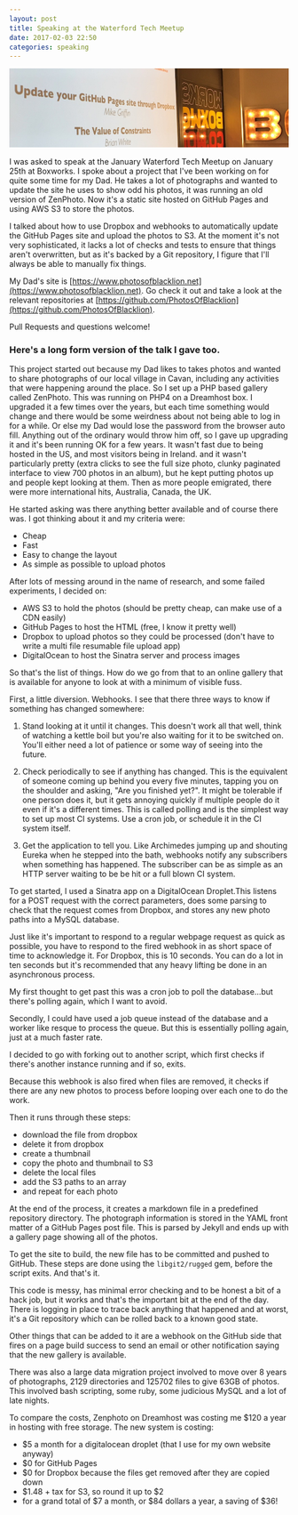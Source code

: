 ```yaml
---
layout: post
title: Speaking at the Waterford Tech Meetup
date: 2017-02-03 22:50
categories: speaking
---
```

![](/images/2017-02-03-waterford-tech-meetup/boxworks.jpg)

I was asked to speak at the January Waterford Tech Meetup on January 25th at Boxworks.
I spoke about a project that I've been working on for quite some time for my Dad.
He takes a lot of photographs and wanted to update the site he uses to show odd his photos, it was running an old version of ZenPhoto.
Now it's a static site hosted on GitHub Pages and using AWS S3 to store the photos.

I talked about how to use Dropbox and webhooks to automatically update the GitHub Pages site and upload the photos to S3.
At the moment it's not very sophisticated, it lacks a lot of checks and tests to ensure that things aren't overwritten, but as it's backed by a Git repository, I figure that I'll always be able to manually fix things.

My Dad's site is [https://www.photosofblacklion.net](https://www.photosofblacklion.net).
Go check it out and take a look at the relevant repositories at [https://github.com/PhotosOfBlacklion](https://github.com/PhotosOfBlacklion).

Pull Requests and questions welcome!

<script async class="speakerdeck-embed" data-id="b632d0af38ac4fc6ac45832bf9b6971e" data-ratio="1.77777777777778" src="//speakerdeck.com/assets/embed.js"></script>

### Here's a long form version of the talk I gave too.

This project started out because my Dad likes to takes photos and wanted to share photographs of our local village in Cavan, including any activities that were happening around the place. So I set up a PHP based gallery called ZenPhoto. This was running on PHP4 on a Dreamhost box. I upgraded it a few times over the years, but each time something would change and there would be some weirdness about not being able to log in for a while. Or else my Dad would lose the password from the browser auto fill. Anything out of the ordinary would throw him off, so I gave up upgrading it and it's been running OK for a few years. It wasn't fast due to being hosted in the US, and most visitors being in Ireland. and it wasn't particularly pretty (extra clicks to see the full size photo, clunky paginated interface to view 700 photos in an album), but he kept putting photos up and people kept looking at them. Then as more people emigrated, there were more international hits, Australia, Canada, the UK.

He started asking was there anything better available and of course there was. I got thinking about it and my criteria were:

- Cheap
- Fast
- Easy to change the layout
- As simple as possible to upload photos

After lots of messing around in the name of research, and some failed experiments, I decided on:

- AWS S3 to hold the photos (should be pretty cheap, can make use of a CDN easily)
- GitHub Pages to host the HTML (free, I know it pretty well)
- Dropbox to upload photos so they could be processed (don't have to write a multi file resumable file upload app)
- DigitalOcean to host the Sinatra server and process images

So that's the list of things. How do we go from that to an online gallery that is available for anyone to look at with a minimum of visible fuss.

First, a little diversion. Webhooks. I see that there three ways to know if something has changed somewhere:

1. Stand looking at it until it changes.
    This doesn't work all that well, think of watching a kettle boil but you're also waiting for it to be switched on. You'll either need a lot of patience or some way of seeing into the future.

1. Check periodically to see if anything has changed.
    This is the equivalent of someone coming up behind you every five minutes, tapping you on the shoulder and asking, "Are you finished yet?". It might be tolerable if one person does it, but it gets annoying quickly if multiple people do it even if it's a different times. This is called polling and is the simplest way to set up most CI systems. Use a cron job, or schedule it in the CI system itself.

1. Get the application to tell you.
    Like Archimedes jumping up and shouting Eureka when he stepped into the bath, webhooks notify any subscribers when something has happened. The subscriber can be as simple as an HTTP server waiting to be be hit or a full blown CI system.

To get started, I used a Sinatra app on a DigitalOcean Droplet.This listens for a POST request with the correct parameters, does some parsing to check that the request comes from Dropbox, and stores any new photo paths into a MySQL database.

Just like it's important to respond to a regular webpage request as quick as possible, you have to respond to the fired webhook in as short space of time to acknowledge it. For Dropbox, this is 10 seconds. You can do a lot in ten seconds but it's recommended that any heavy lifting be done in an asynchronous process.

My first thought to get past this was a cron job to poll the database...but there's polling again, which I want to avoid.

Secondly, I could have used a job queue instead of the database and a worker like resque to process the queue. But this is essentially polling again, just at a much faster rate.

I decided to go with forking out to another script, which first checks if there's another instance running and if so, exits.

Because this webhook is also fired when files are removed, it checks if there are any new photos to process before looping over each one to do the work.

Then it runs through these steps:

- download the file from dropbox
- delete it from dropbox
- create a thumbnail
- copy the photo and thumbnail to S3
- delete the local files
- add the S3 paths to an array
- and repeat for each photo

At the end of the process, it creates a markdown file in a predefined repository directory. The photograph information is stored in the YAML front matter of a GitHub Pages post file. This is parsed by Jekyll and ends up with a gallery page showing all of the photos.

To get the site to build, the new file has to be committed and pushed to GitHub. These steps are done using the `libgit2/rugged` gem, before the script exits. And that's it.

This code is messy, has minimal error checking and to be honest a bit of a hack job, but it works and that's the important bit at the end of the day. There is logging in place to trace back anything that happened and at worst, it's a Git repository which can be rolled back to a known good state.

Other things that can be added to it are a webhook on the GitHub side that fires on a page build success to send an email or other notification saying that the new gallery is available.

There was also a large data migration project involved to move over 8 years of photographs, 2129 directories and 125702 files to give 63GB of photos. This involved bash scripting, some ruby, some judicious MySQL and a lot of late nights.

To compare the costs, Zenphoto on Dreamhost was costing me $120 a year in hosting with free storage.
The new system is costing:

- $5 a month for a digitalocean droplet (that I use for my own website anyway)
- $0 for GitHub Pages
- $0 for Dropbox because the files get removed after they are copied down
- $1.48 + tax for S3, so round it up to $2
- for a grand total of $7 a month, or $84 dollars a year, a saving of $36!

